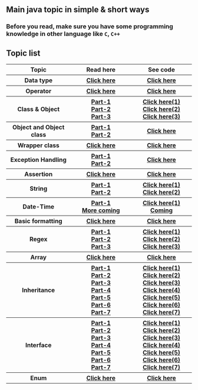 
## Main java topic in simple & short ways

### Before you read, make sure you have some programming knowledge in other language like `C`, `C++`

<!-- ## How to continue?-->
<!--- #### open `src` folder,-->
<!--- #### Topic are alphabetically sorted. You can start from first,-->
<!--- #### Open a `package/folder`, you will find some `info.md` files,-->
<!--- #### Continue reading `info.md`, then `info2.md` if available,-->
<!--- #### Code referenced in `info.md` files are available inside that package.-->

## Topic list
<table>
  <tr >
    <th width="200px">Topic</th>
    <th width="200px">Read here</th>
    <th width="200px">See code</th>
  </tr>

  <tr>
    <th>Data type</th>
    <th><a href="https://github.com/abusaeed2433/JavaPractice/blob/main/src/c_DataType/info.md"> Click here </a></th>
    <th><a href="https://github.com/abusaeed2433/JavaPractice/tree/main/src/c_DataType"> Click here </a></th>
  </tr>

  <tr>
    <th>Operator</th>
    <th><a href="https://github.com/abusaeed2433/JavaPractice/blob/main/src/d_Operator/info.md"> Click here </a></th>
    <th><a href="https://github.com/abusaeed2433/JavaPractice/tree/main/src/d_Operator"> Click here </a></th>
  </tr>

  <tr>
    <th>Class & Object</th>
    <th>
      <a href="https://github.com/abusaeed2433/JavaPractice/blob/main/src/e_ClassesAndObject/info.md" > Part-1 </a> <br>
      <a href="https://github.com/abusaeed2433/JavaPractice/blob/main/src/e_ClassesAndObject/info2.md" > Part-2 </a> <br>
      <a href="https://github.com/abusaeed2433/JavaPractice/blob/main/src/e_ClassesAndObject/info3.md" > Part-3 </a> <br>
    </th>
    <th>
        <a href="https://github.com/abusaeed2433/JavaPractice/tree/main/src/e_ClassesAndObject/partOne"> Click here(1) </a> <br>
        <a href="https://github.com/abusaeed2433/JavaPractice/tree/main/src/e_ClassesAndObject/partTwo"> Click here(2) </a> <br>
        <a href="https://github.com/abusaeed2433/JavaPractice/tree/main/src/e_ClassesAndObject/partThree"> Click here(3) </a> <br>
  </tr>

  <tr>
    <th>Object and Object class</th>
    <th>
      <a href="https://github.com/abusaeed2433/JavaBasic/blob/main/src/g_TheObjectClass/info.md" > Part-1 </a>
      <br>
      <a href="https://github.com/abusaeed2433/JavaBasic/blob/main/src/g_TheObjectClass/info2.md" > Part-2 </a>
    </th>
    <th><a href="https://github.com/abusaeed2433/JavaBasic/tree/main/src/g_TheObjectClass"> Click here </a></th>
  </tr>

  <tr>
    <th>Wrapper class</th>
    <th><a href="https://github.com/abusaeed2433/JavaPractice/blob/main/src/h_WrapperClass/info.md"> Click here </a></th>
    <th><a href="https://github.com/abusaeed2433/JavaPractice/tree/main/src/h_WrapperClass"> Click here </a></th>
  </tr>

  <tr>
    <th>Exception Handling</th>
    <th>
      <a href="https://github.com/abusaeed2433/JavaPractice/blob/main/src/i_ExceptionHandling/info.md" > Part-1 </a>
      <br>
      <a href="https://github.com/abusaeed2433/JavaPractice/blob/main/src/i_ExceptionHandling/info2.md" > Part-2 </a>
    </th>
    <th><a href="https://github.com/abusaeed2433/JavaPractice/tree/main/src/i_ExceptionHandling"> Click here </a></th>
  </tr>

  <tr>
    <th>Assertion</th>
    <th><a href="https://github.com/abusaeed2433/JavaPractice/blob/main/src/j_Assertion/info.md"> Click here </a></th>
    <th><a href="https://github.com/abusaeed2433/JavaPractice/tree/main/src/j_Assertion"> Click here </a></th>
  </tr>

  <tr>
    <th>String</th>
    <th>
      <a href="https://github.com/abusaeed2433/JavaPractice/blob/main/src/k_String/info.md" > Part-1 </a> <br>
      <a href="https://github.com/abusaeed2433/JavaPractice/blob/main/src/k_String/info2.md" > Part-2 </a> <br>
    </th>
    <th>
        <a href="https://github.com/abusaeed2433/JavaPractice/tree/main/src/k_String/partOne"> Click here(1) </a> <br>
        <a href="https://github.com/abusaeed2433/JavaPractice/tree/main/src/k_String/partTwo"> Click here(2) </a> <br>
    </th>
  </tr>

  <tr>
    <th>Date-Time</th>
    <th>
      <a href="https://github.com/abusaeed2433/JavaPractice/blob/main/src/l_DateTime/info.md" > Part-1 </a> <br>
      <a href="https://github.com/abusaeed2433/JavaPractice/blob/main/src/l_DateTime/info2.md" > More coming </a> <br>
    </th>
    <th>
        <a href="https://github.com/abusaeed2433/JavaPractice/tree/main/src/l_DateTime/partOne"> Click here(1) </a> <br>
        <a href="https://github.com/abusaeed2433/JavaPractice/tree/main/src/l_DateTime/partTwo"> Coming </a> <br>
    </th>
  </tr>

  <tr>
    <th>Basic formatting</th>
    <th>
      <a href="https://github.com/abusaeed2433/JavaPractice/blob/main/src/m_Formatter/info.md" > Click here </a> <br>
    </th>
    <th>
        <a href="https://github.com/abusaeed2433/JavaPractice/tree/main/src/m_Formatter"> Click here </a> <br>
    </th>
  </tr>

  <tr>
    <th>Regex</th>
    <th>
      <a href="https://github.com/abusaeed2433/JavaPractice/blob/main/src/n_Regex/info.md" > Part-1 </a> <br> 
      <a href="https://github.com/abusaeed2433/JavaPractice/blob/main/src/n_Regex/info2.md" > Part-2 </a> <br> 
      <a href="https://github.com/abusaeed2433/JavaPractice/blob/main/src/n_Regex/info3.md" > Part-3 </a> <br> 
    </th>
    <th>
        <a href="https://github.com/abusaeed2433/JavaPractice/tree/main/src/n_Regex/partOne"> Click here(1) </a> <br>
        <a href="https://github.com/abusaeed2433/JavaPractice/tree/main/src/n_Regex/partTwo"> Click here(2) </a> <br>
        <a href="https://github.com/abusaeed2433/JavaPractice/tree/main/src/n_Regex/partThree"> Click here(3) </a> <br>
    </th>
  </tr>

  <tr>
    <th>Array</th>
    <th><a href="https://github.com/abusaeed2433/JavaPractice/blob/main/src/o_Array/info.md"> Click here </a></th>
    <th><a href="https://github.com/abusaeed2433/JavaPractice/tree/main/src/o_Array"> Click here </a></th>
  </tr>

  <tr>
    <th>Inheritance</th>
    <th>
      <a href="https://github.com/abusaeed2433/JavaPractice/blob/main/src/p_Inheritance/info.md" > Part-1 </a> <br>
      <a href="https://github.com/abusaeed2433/JavaPractice/blob/main/src/p_Inheritance/info2.md" > Part-2 </a> <br>
      <a href="https://github.com/abusaeed2433/JavaPractice/blob/main/src/p_Inheritance/info3.md" > Part-3 </a> <br>
      <a href="https://github.com/abusaeed2433/JavaPractice/blob/main/src/p_Inheritance/info4.md" > Part-4 </a> <br>
      <a href="https://github.com/abusaeed2433/JavaPractice/blob/main/src/p_Inheritance/info5.md" > Part-5 </a> <br>
      <a href="https://github.com/abusaeed2433/JavaPractice/blob/main/src/p_Inheritance/info6.md" > Part-6 </a> <br>
      <a href="https://github.com/abusaeed2433/JavaPractice/blob/main/src/p_Inheritance/info7.md" > Part-7 </a> <br>
    </th>
    <th>
      <a href="https://github.com/abusaeed2433/JavaPractice/tree/main/src/p_Inheritance/partOne"> Click here(1) </a> <br>
      <a href="https://github.com/abusaeed2433/JavaPractice/tree/main/src/p_Inheritance/partTwo"> Click here(2) </a> <br>
      <a href="https://github.com/abusaeed2433/JavaPractice/tree/main/src/p_Inheritance/partThree"> Click here(3) </a> <br>
      <a href="https://github.com/abusaeed2433/JavaPractice/tree/main/src/p_Inheritance/partFour"> Click here(4) </a> <br>
      <a href="https://github.com/abusaeed2433/JavaPractice/tree/main/src/p_Inheritance/partFive"> Click here(5) </a> <br>
      <a href="https://github.com/abusaeed2433/JavaPractice/tree/main/src/p_Inheritance/partSix"> Click here(6) </a> <br>
      <a href="https://github.com/abusaeed2433/JavaPractice/tree/main/src/p_Inheritance/partSeven"> Click here(7) </a> <br>
    </th> 
  </tr>

  <tr>
    <th>Interface</th>
    <th>
      <a href="https://github.com/abusaeed2433/JavaPractice/blob/main/src/q_Interfaces/info.md" > Part-1 </a> <br>
      <a href="https://github.com/abusaeed2433/JavaPractice/blob/main/src/q_Interfaces/info2.md" > Part-2 </a> <br>
      <a href="https://github.com/abusaeed2433/JavaPractice/blob/main/src/q_Interfaces/info3.md" > Part-3 </a> <br>
      <a href="https://github.com/abusaeed2433/JavaPractice/blob/main/src/q_Interfaces/info4.md" > Part-4 </a> <br>
      <a href="https://github.com/abusaeed2433/JavaPractice/blob/main/src/q_Interfaces/info5.md" > Part-5 </a> <br>
      <a href="https://github.com/abusaeed2433/JavaPractice/blob/main/src/q_Interfaces/info6.md" > Part-6 </a> <br>
      <a href="https://github.com/abusaeed2433/JavaPractice/blob/main/src/q_Interfaces/info7.md" > Part-7 </a> <br>
    </th>
    <th>
      <a href="https://github.com/abusaeed2433/JavaPractice/tree/main/src/q_Interfaces/partOne"> Click here(1) </a> <br>
      <a href="https://github.com/abusaeed2433/JavaPractice/tree/main/src/q_Interfaces/partTwo"> Click here(2) </a> <br>
      <a href="https://github.com/abusaeed2433/JavaPractice/tree/main/src/q_Interfaces/partThree"> Click here(3) </a> <br>
      <a href="https://github.com/abusaeed2433/JavaPractice/tree/main/src/q_Interfaces/partFour"> Click here(4) </a> <br>
      <a href="https://github.com/abusaeed2433/JavaPractice/tree/main/src/q_Interfaces/partFive"> Click here(5) </a> <br>
      <a href="https://github.com/abusaeed2433/JavaPractice/tree/main/src/q_Interfaces/partSix"> Click here(6) </a> <br>
      <a href="https://github.com/abusaeed2433/JavaPractice/tree/main/src/q_Interfaces/partSeven"> Click here(7) </a> <br>
    </th> 
  </tr>

  <tr>
    <th>Enum</th>
    <th><a href="https://github.com/abusaeed2433/JavaPractice/blob/main/src/r_Enum/info.md"> Click here </a></th>
    <th><a href="https://github.com/abusaeed2433/JavaPractice/tree/main/src/r_Enum"> Click here </a></th>
  </tr>

</table>
